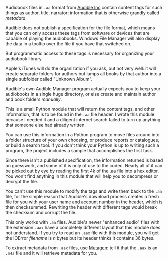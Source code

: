 Audiobook files in `.aa` format from [Audible Inc](http://www.audible.com) contain content tags for such things as author, title, narrator; information that is otherwise grandly called _metadata_.

Audible does not publish a specification for the file format, which means that you can only access these tags from software or devices that are capable of playing the audiobooks. Windows File Manager will also display the data in a tooltip over the file if you have that switched on.

But programmatic access to these tags is necessary for organizing your audiobook library.

Apple's iTunes will do the organization if you ask, but not very well: it will create separate folders for authors but lumps all books by that author into a single subfolder called "Unknown Album".

Audible's own Audible Manager program actually expects you to keep your audiobooks in a single huge directory, or else create and maintain author and book folders _manually_.

This is a small Python module that will return the content tags, and other information, that is to be found in the `.aa` file header. I wrote this module because I needed it and a diligent internet search failed to turn up anything that someone else had already written.

You can use this information in a Python program to move files around into a folder structure of your own choosing, or produce reports or catalogues, or build a search tool. If you don't think your Python is up to writing such a program, the project includes a sample that accomplishes the first task.

Since there isn't a published specification, the information returned is based on guesswork, and some of it is only of use to the codec. Nearly all of it can be picked out by eye by reading the first 4k of the .aa file into a hex editor. You won't find anything in this module that will help you to decompress or decrypt the file.

You can't use this module to modify the tags and write them back to the `.aa` file, for the simple reason that Audible's download process creates a fresh file for you with your user name and account number in the header, which is then checksummed. Rewriting the header with different tags would break the checksum and corrupt the file.

This only works with `.aa` files. Audible's newer "enhanced audio" files with the extension `.aax` have a completely different layout that this module does not understand. If you try to read an `.aax` file with this module, you will get the IOError _filename_ is _n_ bytes but its header thinks it contains 36 bytes.

To extract metadata from `.aax` files, use [Mutagen](https://bitbucket.org/lazka/mutagen): tell it that the `.aax` is an `.m4a` file and it will retrieve metadata for you.